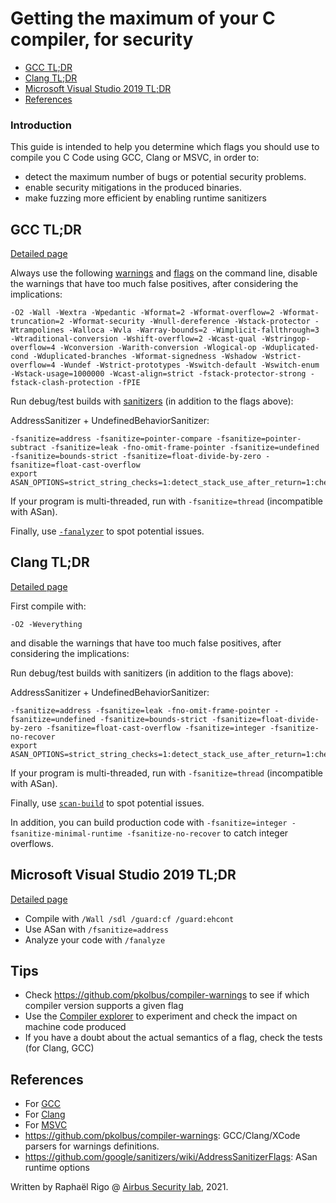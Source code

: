# Getting the maximum of your C compiler, for security

- [GCC TL;DR](#gcc-tldr)
- [Clang TL;DR](#clang-tldr)
- [Microsoft Visual Studio 2019 TL;DR](#microsoft-visual-studio-2019-tldr)
- [References](#references)

### Introduction

This guide is intended to help you determine which flags you should use to
compile you C Code using GCC, Clang or MSVC, in order to:

* detect the maximum number of bugs or potential security problems.
* enable security mitigations in the produced binaries.
* make fuzzing more efficient by enabling runtime sanitizers


## GCC TL;DR

[Detailed page](./gcc_compilation.md)

Always use the following [warnings](./gcc_compilation.md#warnings) and [flags](./gcc_compilation.md#compilation-flags) on the command line, disable the warnings that have too much false positives, after considering the implications:
```
-O2 -Wall -Wextra -Wpedantic -Wformat=2 -Wformat-overflow=2 -Wformat-truncation=2 -Wformat-security -Wnull-dereference -Wstack-protector -Wtrampolines -Walloca -Wvla -Warray-bounds=2 -Wimplicit-fallthrough=3 -Wtraditional-conversion -Wshift-overflow=2 -Wcast-qual -Wstringop-overflow=4 -Wconversion -Warith-conversion -Wlogical-op -Wduplicated-cond -Wduplicated-branches -Wformat-signedness -Wshadow -Wstrict-overflow=4 -Wundef -Wstrict-prototypes -Wswitch-default -Wswitch-enum -Wstack-usage=1000000 -Wcast-align=strict -fstack-protector-strong -fstack-clash-protection -fPIE
```

Run debug/test builds with [sanitizers](./gcc_compilation.md#runtime-sanitizers) (in addition to the flags above):

AddressSanitizer + UndefinedBehaviorSanitizer:
```
-fsanitize=address -fsanitize=pointer-compare -fsanitize=pointer-subtract -fsanitize=leak -fno-omit-frame-pointer -fsanitize=undefined -fsanitize=bounds-strict -fsanitize=float-divide-by-zero -fsanitize=float-cast-overflow
export ASAN_OPTIONS=strict_string_checks=1:detect_stack_use_after_return=1:check_initialization_order=1:strict_init_order=1:detect_invalid_pointer_pairs=2
```

If your program is multi-threaded, run with `-fsanitize=thread` (incompatible with ASan).

Finally, use [`-fanalyzer`](./gcc_compilation.md#code-analysis) to spot potential issues.

## Clang TL;DR

[Detailed page](./clang_compilation.md)

First compile with:

```
-O2 -Weverything
```
and disable the warnings that have too much false positives, after considering the implications:

Run debug/test builds with sanitizers (in addition to the flags above):

AddressSanitizer + UndefinedBehaviorSanitizer:
```
-fsanitize=address -fsanitize=leak -fno-omit-frame-pointer -fsanitize=undefined -fsanitize=bounds-strict -fsanitize=float-divide-by-zero -fsanitize=float-cast-overflow -fsanitize=integer -fsanitize-no-recover
export ASAN_OPTIONS=strict_string_checks=1:detect_stack_use_after_return=1:check_initialization_order=1:strict_init_order=1:detect_invalid_pointer_pairs=2
```

If your program is multi-threaded, run with `-fsanitize=thread` (incompatible with ASan).

Finally, use [`scan-build`](./clang_compilation.md#code-analysis) to spot potential issues.

In addition, you can build production code with `-fsanitize=integer -fsanitize-minimal-runtime -fsanitize-no-recover` to catch integer overflows.


## Microsoft Visual Studio 2019 TL;DR

[Detailed page](./msvc_compilation.md)

* Compile with `/Wall /sdl /guard:cf /guard:ehcont`
* Use ASan with `/fsanitize=address`
* Analyze your code with `/fanalyze`

## Tips

* Check <https://github.com/pkolbus/compiler-warnings> to see if which compiler version supports a given flag
* Use the [Compiler explorer](https://godbolt.org/) to experiment and check the impact on machine code produced
* If you have a doubt about the actual semantics of a flag, check the tests (for Clang, GCC)

## References

* For [GCC](./gcc_compilation.md#references)
* For [Clang](./clang_compilation.md#references)
* For [MSVC](./msvc_compilation.md#references)
* <https://github.com/pkolbus/compiler-warnings>: GCC/Clang/XCode parsers for warnings definitions.
* <https://github.com/google/sanitizers/wiki/AddressSanitizerFlags>: ASan runtime options


Written by Raphaël Rigo @ [Airbus Security lab](https://airbus-seclab.github.io), 2021.
